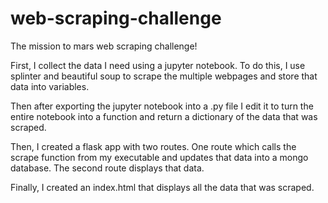 # web-scraping-challenge

The mission to mars web scraping challenge!

First, I collect the data I need using a jupyter notebook. To do this, I use splinter and beautiful soup to scrape the multiple webpages and store that data into variables.

Then after exporting the jupyter notebook into a .py file I edit it to turn the entire notebook into a function and return a dictionary of the data that was scraped.

Then, I created a flask app with two routes. One route which calls the scrape function from my executable and updates that data into a mongo database. The second route displays that data.

Finally, I created an index.html that displays all the data that was scraped.